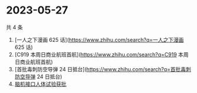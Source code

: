 # 2023-05-27

共 4 条

<!-- BEGIN -->
<!-- 最后更新时间 Sat May 27 2023 10:28:41 GMT+0800 (China Standard Time) -->

1. [一人之下漫画 625 话](https://www.zhihu.com/search?q=一人之下漫画 625 话)
1. [C919 本周日商业航班首航](https://www.zhihu.com/search?q=C919
   本周日商业航班首航)
1. [首批毒刺防空导弹 24 日抵台](https://www.zhihu.com/search?q=首批毒刺防空导弹
   24 日抵台)
1. [脑机接口人体试验获批](https://www.zhihu.com/search?q=脑机接口人体试验获批)

<!-- END -->

